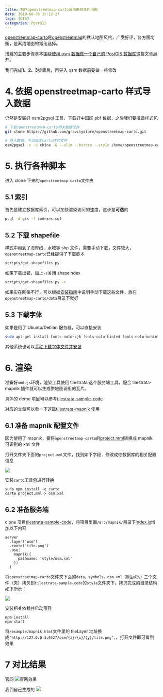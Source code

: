 ```yaml
---
title: 制作openstreetmap-carto风格离线瓦片地图
date: 2019-06-06 15:13:27
tags: [GIS]
categories: PostGIS
---
```


[openstreetmap-carto](https://github.com/gravitystorm/openstreetmap-carto)是[openstreetmap](https://www.openstreetmap.org)的默认地图风格，广受好评，各方面均衡，是离线地图的常用选择。

<!-- more -->

搭建的主要步骤基本围绕[使用 osm 数据做一个自己的 PostGIS 数据库](https://kael.top/2019/03/12/osm-PostGIS-setup/)这篇文章展开。

我们完成**1、2、3**步骤后，再导入 osm 数据前要做一些修改

# 4. 依据 openstreetmap-carto 样式导入数据

仍然是安装好 osm2pgsql 工具，下载好中国区 pbf 数据，之后我们要准备样式包

```bash
# 下载openstreetmap-carto相关数据文件
git clone https://github.com/gravitystorm/openstreetmap-carto.git

# 导入数据，手动指定carto样式文件
osm2pgsql -c -d china -G --slim --hstore --style /home/openstreetmap-carto/openstreetmap-carto.style --tag-transform-script /home/openstreetmap-carto/openstreetmap-carto.lua -C 2000 -p china -r pbf /home/CN
```

# 5. 执行各种脚本

进入 clone 下来的`openstreetmap-carto`文件夹

## 5.1 索引

首先是建立数据库索引，可以加快渲染访问的速度，这步是**可选**的

```bash
psql -d gis -f indexes.sql
```

## 5.2 下载 shapefile

样式中用到了海岸线、水域等 shp 文件，需要手动下载，文件较大，`openstreetmap-carto`已经提供了下载脚本

```bash
scripts/get-shapefiles.py
```

如果下载出错，加上`-s`关闭 shapeindex

```bash
scripts/get-shapefiles.py -s
```

如果实在网络不行，可以根据[安装指南](https://github.com/gravitystorm/openstreetmap-carto/blob/master/INSTALL.md#manual-download)中说明手动下载这些文件，放在`openstreetmap-carto/data`目录下就好

## 5.3 下载字体

如果是用了 Ubuntu/Debian 服务器，可以直接安装

```bash
sudo apt-get install fonts-noto-cjk fonts-noto-hinted fonts-noto-unhinted fonts-hanazono ttf-unifont
```

其他系统也可以[手动下载字体文件并安装](https://github.com/gravitystorm/openstreetmap-carto/blob/master/INSTALL.md#installation-on-other-operation-systems)

# 6. 渲染

准备好`nodejs`环境，渲染工具使用 tilestrata 这个服务端工具，配合 tilestrata-mapnik 插件就可以生成供地图调用的瓦片。

具体的 demo 项目可以参考[tilestrata-sample-code](https://github.com/zzcyrus/tilestrata-sample-code)

对应的文章可以看一下这篇[tilestrata-mapnik 使用](https://kael.top/2019/06/11/tilestrata-mapnik/)

## 6.1 准备 mapnik 配置文件

因为使用了 mapnik，要将`openstreetmap-carto`的[project.mml](https://github.com/gravitystorm/openstreetmap-carto/blob/master/project.mml)转换成 mapnik 可识别的 xml 文件

打开文件夹下面的`project.mml`文件，找到如下字段，修改成你数据库的相关配置信息

![](http://blog-img-1255388623.cossh.myqcloud.com/carto_project_mml.png)

安装`carto`工具包进行转换

```
sudo npm install -g carto
carto project.mml > osm.xml
```

## 6.2 准备服务端

clone 项目[tilestrata-sample-code](https://github.com/zzcyrus/tilestrata-sample-code)，将项目里面`/src/mapnik/`目录下[index.js](https://github.com/zzcyrus/tilestrata-sample-code/blob/master/src/mapnik/index.js)增加以下内容

```
server
  .layer('osm')
  .route('tile.png')
  .use(
    mapnik({
      pathname: 'style/osm.xml'
    })
  )
```

将`openstreetmap-carto`文件夹下面的`data，symbols，osm.xml（刚生成的）`三个文件（夹）拷贝到`tilestrata-sample-code`的`style`文件夹下，拷贝完成的目录结构如下所示：

![](http://blog-img-1255388623.cossh.myqcloud.com/osm_mapnik_folder.png)

安装相关依赖并启动项目

```
npm install
npm start
```

将`/example/mapnik.html`文件里的 tileLayer 地址换成`"http://127.0.0.1:9527/osm/{z}/{x}/{y}/tile.png",`，打开文件即可看到效果

# 7 对比结果

官网
![官网效果](http://blog-img-1255388623.cossh.myqcloud.com/osm.png)

我们自己生成的
![](http://blog-img-1255388623.cossh.myqcloud.com/osm_mapnik.png)
